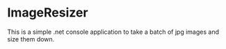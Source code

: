 ImageResizer
============

This is a simple .net console application to take a batch of jpg images and size them down.